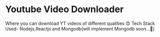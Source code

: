 # Youtube Video Downloader
Where you can download YT videos of different qualities 😍
Tech Stack Used- Nodejs,Reactjs and Mongodb(will implement Mongodb soon...🙂)